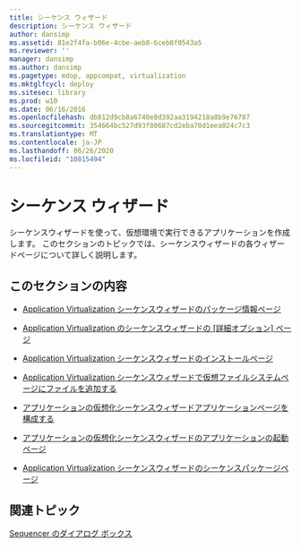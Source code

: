 ```yaml
---
title: シーケンス ウィザード
description: シーケンス ウィザード
author: dansimp
ms.assetid: 81e2f4fa-b06e-4cbe-aeb8-6ceb8f0543a5
ms.reviewer: ''
manager: dansimp
ms.author: dansimp
ms.pagetype: mdop, appcompat, virtualization
ms.mktglfcycl: deploy
ms.sitesec: library
ms.prod: w10
ms.date: 06/16/2016
ms.openlocfilehash: db812d9cb8a6740e8d392aa3194218a8b9e76787
ms.sourcegitcommit: 354664bc527d93f80687cd2eba70d1eea024c7c3
ms.translationtype: MT
ms.contentlocale: ja-JP
ms.lasthandoff: 06/26/2020
ms.locfileid: "10815494"
---
```

# シーケンス ウィザード


シーケンスウィザードを使って、仮想環境で実行できるアプリケーションを作成します。 このセクションのトピックでは、シーケンスウィザードの各ウィザードページについて詳しく説明します。

## このセクションの内容


-   [Application Virtualization シーケンスウィザードのパッケージ情報ページ](application-virtualization-sequencing-wizard-package-information-page-keep.md)

-   [Application Virtualization のシーケンスウィザードの [詳細オプション] ページ](application-virtualization-sequencing-wizard-advanced-options-page.md)

-   [Application Virtualization シーケンスウィザードのインストールページ](application-virtualization-sequencing-wizard-monitor-installation-page.md)

-   [Application Virtualization シーケンスウィザードで仮想ファイルシステムページにファイルを追加する](application-virtualization-sequencing-wizard-add-files-to-virtual-file-system-page.md)

-   [アプリケーションの仮想化シーケンスウィザードアプリケーションページを構成する](application-virtualization-sequencing-wizard-configure-application-page-keep.md)

-   [アプリケーションの仮想化シーケンスウィザードのアプリケーションの起動ページ](application-virtualization-sequencing-wizard-launch-applications-page.md)

-   [Application Virtualization シーケンスウィザードのシーケンスパッケージページ](application-virtualization-sequencing-wizard-sequence-package-page.md)

## 関連トピック


[Sequencer のダイアログ ボックス](sequencer-dialog-boxes.md)

 

 





